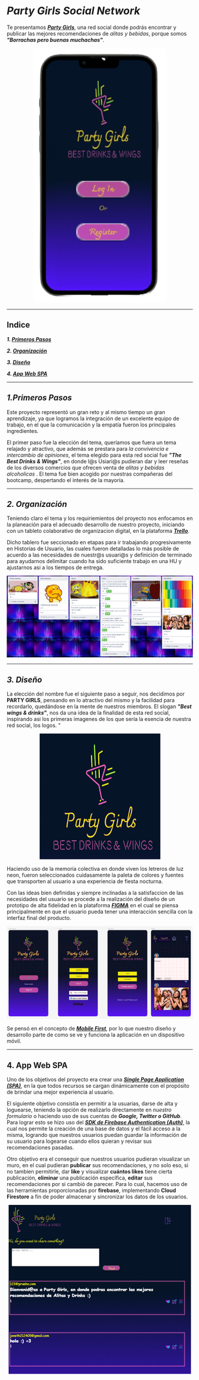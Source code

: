 # **_Party Girls Social Network_**

Te presentamos [**_Party Girls_**](https://party-girls-2022.web.app), una red social donde podrás encontrar y publicar las mejores recomendaciones de _alitas y bebidas_, porque somos **_"Borrachas pero buenas muchachas"_**.

<center><img src="src\Images\Mi proyecto.png"></center>

___

## **Indice**

**_1. [Primeros Pasos](#1-primeros-pasos)_**

**_2. [Organización](#2-organización)_**

**_3. [Diseño](#3-diseño)_**

**_4. [App Web SPA](#4-app-web-spa)_**


___
## **_1.Primeros Pasos_**

Este proyecto representó un gran reto y al mismo tiempo un gran aprendizaje, ya que logramos la integración de un excelente equipo de trabajo, en el que la comunicación y la empatía fueron los principales ingredientes.

El primer paso fue la elección del tema, queríamos que fuera un tema relajado y atractivo, que además se prestara para _la convivencia e intercambio de opiniones_, el tema elegido para esta red social fue **_"The Best Drinks & Wings"_**, en donde l@s Usiari@s pudieran dar y leer reseñas de los diversos comercios que ofrecen venta de _alitas y bebidas alcoholicas_ . El tema fue bien acogido por nuestras compañeras del bootcamp, despertando el interés de la mayoría.
____
## **_2. Organización_**

Teniendo claro el tema y los requiriemientos del proyecto nos enfocamos en la planeación para el adecuado desarrollo de nuestro proyecto, iniciando con un tableto colaborativo de organizacion digital, en la plataforma [**_Trello_**](https://trello.com/b/kBthYiLd/mujer-fiestera).

Dicho tablero fue seccionado en etapas para ir trabajando progresivamente en Historias de Usuario, las cuales fueron detalladas lo más posible de acuerdo a las necesidades de nuestr@s usuari@s y definición de terminado para ayudarnos delimitar cuando ha sido suficiente trabajo en una HU y ajustarnos asi a los tiempos de entrega.

<center><img src=src\Images\TRELLO.PNG></center>

___

## **_3. Diseño_**

La elección del nombre fue el siguiente paso a seguir, nos decidimos por **PARTY GIRLS**, pensando en lo atractivo del mismo y la facilidad para recordarlo, quedándose en la mente de nuestros miembros. El slogan **_"Best wings & drinks"_**, nos da una idea de la finalidad de esta red social, inspirando asi los primeras imagenes de los que sería la esencia de nuestra red social, los logos.
"
<center><img src="src\Images\lfr.PNG"></center>


Haciendo uso de la memoria colectiva en donde viven los letreros de luz neon, fueron seleccionados cuidasamente la paleta de colores y fuentes que transporten al usuario a una experiencia de fiesta nocturna. 

Con las ideas bien definidas y siempre inclinadas a la satisfaccion de las necesidades del usuario se procede a la realización del diseño de un prototipo de alta fidelidad en la plataforma [**_FIGMA_**](https://www.figma.com/file/4G4h6C6a3X9j8LDKX16AcE/Social-Network) en el cual se piensa principalmente en que el usuario pueda tener una interacción sencilla con la interfaz final del producto. 

<center><img src=src\Images\Figma.PNG></center>


Se pensó en el concepto de [**_Mobile First_**](https://mediaclick.es/blog/diseno-web-responsive-design-y-la-importancia-del-mobile-first/), por lo que nuestro diseño y desarrollo parte de como se ve y funciona la aplicación en un dispositivo móvil. 
___

## **4. App Web SPA**

Uno de los objetivos del proyecto era crear una [**_Single Page Application (SPA)_**](https://es.wikipedia.org/wiki/Single-page_application#Frameworks_de_JavaScript), en la que todos recursos se cargan dinámicamente con el propósito de brindar una mejor experiencia al usuario.

El siguiente objetivo consistía en permitir a la usuarias, darse de alta y loguearse, teniendo la opción de realizarlo directamente en *nuestro formulario* o haciendo uso de sus cuentas de **_Google, Twitter o GitHub_**. Para lograr esto se hizo uso del [**_SDK de Firebase Authentication (Auth)_**](https://firebase.google.com/docs/auth), la cual nos permite la creación de una base de datos y el fácil acceso a la misma, logrando que nuestros usuarios puedan guardar la información de su usuario para logearse cuando ellos quieran y revisar sus recomendaciones pasadas.

Otro objetivo era el conseguir que nuestros usuarios pudieran visualizar un muro, en el cual pudieran **publicar** sus recomendaciones, y no solo eso, si no tambien permitirle, dar **like** y visualizar **cuántos likes** tiene cierta publicación, **eliminar** una publicación específica, **editar** sus recomendaciones por si cambió de parecer. Para lo cual, hacemos uso de las herramientas proporcionadas por **firebase**, implementando **Cloud Firestore** a fin de poder almacenar y sincronizar los datos de los usuarios. 

<center><img src="src\Images\Post.PNG"></center>




